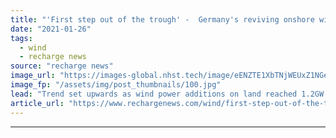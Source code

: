 ```yaml
---
title: "'First step out of the trough' -  Germany's reviving onshore wind market could reach 2.5GW in 2021"
date: "2021-01-26"
tags: 
  - wind
  - recharge news
source: "recharge news"
image_url: "https://images-global.nhst.tech/image/eENZTE1XbTNjWEUxZ1NGeDJCQlB0dDNrNE1YWEREUThTM0VzZDZ0Ym41Yz0=/nhst/binary/8e17410803085058e405e2518a3ad82a"
image_fp: "/assets/img/post_thumbnails/100.jpg"
lead: "Trend set upwards as wind power additions on land reached 1.2GW in 2020, but industry groups call for yet more permits"
article_url: "https://www.rechargenews.com/wind/first-step-out-of-the-trough-germanys-reviving-onshore-wind-market-could-reach-2-5gw-in-2021/2-1-951410"
---
```


---
